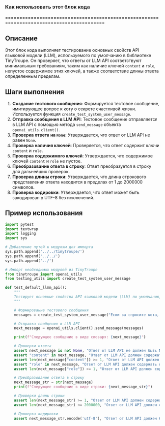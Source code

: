 ### Как использовать этот блок кода
=========================================================================================

Описание
-------------------------
Этот блок кода выполняет тестирование основных свойств API языковой модели (LLM), используемого по умолчанию в библиотеке TinyTroupe. Он проверяет, что ответы от LLM API соответствуют минимальным требованиям, таким как наличие ключей `content` и `role`, непустое содержимое этих ключей, а также соответствие длины ответа определенным пределам.

Шаги выполнения
-------------------------
1. **Создание тестового сообщения**: Формируется тестовое сообщение, имитирующее вопрос к коту о секрете счастливой жизни. Используется функция `create_test_system_user_message`.
2. **Отправка сообщения в LLM API**: Тестовое сообщение отправляется в LLM API с помощью метода `send_message` объекта `openai_utils.client()`.
3. **Проверка ответа на `None`**: Утверждается, что ответ от LLM API не равен `None`.
4. **Проверка наличия ключей**: Проверяется, что ответ содержит ключи `content` и `role`.
5. **Проверка содержимого ключей**: Утверждается, что содержимое ключей `content` и `role` не пустое.
6. **Преобразование ответа в строку**: Ответ преобразуется в строку для дальнейших проверок.
7. **Проверка длины строки**: Утверждается, что длина строкового представления ответа находится в пределах от 1 до 2000000 символов.
8. **Проверка кодировки**: Утверждается, что ответ может быть закодирован в UTF-8 без исключений.

Пример использования
-------------------------

```python
import pytest
import textwrap
import logging
import sys

# Добавление путей к модулям для импорта
sys.path.append('../../tinytroupe/')
sys.path.append('../../')
sys.path.append('../')

# Импорт необходимых модулей из TinyTroupe
from tinytroupe import openai_utils
from testing_utils import create_test_system_user_message

def test_default_llmm_api():
    """
    Тестирует основные свойства API языковой модели (LLM) по умолчанию, настроенного для TinyTroupe.
    """

    # Формирование тестового сообщения
    messages = create_test_system_user_message("Если вы спросите кота, в чем секрет счастливой жизни, что бы он ответил?")

    # Отправка сообщения в LLM API
    next_message = openai_utils.client().send_message(messages)

    print(f"Следующее сообщение в виде словаря: {next_message}")

    # Проверки ответа
    assert next_message is not None, "Ответ от LLM API не должен быть None."
    assert "content" in next_message, "Ответ от LLM API должен содержать ключ 'content'."
    assert len(next_message["content"]) >= 1, "Ответ от LLM API должен содержать непустой ключ 'content'."
    assert "role" in next_message, "Ответ от LLM API должен содержать ключ 'role'."
    assert len(next_message["role"]) >= 1, "Ответ от LLM API должен содержать непустой ключ 'role'."

    # Преобразование ответа в строку
    next_message_str = str(next_message)
    print(f"Следующее сообщение в виде строки: {next_message_str}")

    # Проверки длины строки
    assert len(next_message_str) >= 1, "Ответ от LLM API должен содержать хотя бы один символ."
    assert len(next_message_str) <= 2000000, "Ответ от LLM API должен содержать не более 2000000 символов."

    # Проверка кодировки
    assert next_message_str.encode('utf-8'), "Ответ от LLM API должен быть кодируемым в UTF-8 без исключений."
```